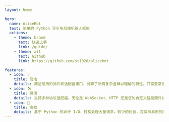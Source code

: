 ```yaml
---
layout: home

hero:
  name: AliceBot
  text: 简单的 Python 异步多后端机器人框架
  actions:
    - theme: brand
      text: 快速上手
      link: /guide/
    - theme: alt
      text: Github
      link: https://github.com/st1020/alicebot

features:
  - icon: 💡
    title: 简洁
    details: 简洁易用的插件和适配器接口，抛弃了所有复杂且难以理解的特性。只需要掌握基础的 Python 知识，即可轻松实现您的绝佳创意。
  - icon: 🛠️
    title: 灵活
    details: 支持多种协议适配器。无论是 WebSocket、HTTP 还是您的自定义智能硬件协议，全部轻松支持。
  - icon: 🚀
    title: 高效
    details: 基于 Python 的异步 I/O，轻松处理大量请求。较少的封装，在保持易用的同时追求最好的性能。
---
```

